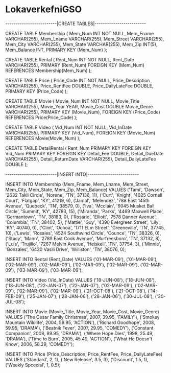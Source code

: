 # LokaverkefniGSO

-------------------------|CREATE TABLES|-------------------------

CREATE TABLE Membership
(
	Mem_Num INT NOT NULL,
	Mem_Fname VARCHAR(255),
	Mem_Lname VARCHAR(255),
	Mem_Street VARCHAR(255),
	Mem_City VARCHAR(255),
	Mem_State VARCHAR(255),
	Mem_Zip INT(5),
	Mem_Balance INT,
	PRIMARY KEY (Mem_Num) 
);

CREATE TABLE Rental
(
	Rent_Num INT NOT NULL,
	Rent_Date VARCHAR(255),
	PRIMARY (Rent_Num)
	FOREIGN KEY (Mem_Num) REFERENCES Membership(Mem_Num)
);

CREATE TABLE Price
(
	Price_Code INT NOT NULL,
	Price_Description VARCHAR(255),
	Price_RentFee DOUBLE,
	Price_DailyLateFee DOUBLE,
	PRIMARY KEY (Price_Code)
);

CREATE TABLE Movie
(
	Movie_Num INT NOT NULL,
	Movie_Title VARCHAR(255),
	Movie_Year YEAR,
	Movie_Cost DOUBLE 
	Movie_Genre VARCHAR(255),
	PRIMARY KEY (Movie_Num),
	FOREIGN KEY (Price_Code) REFERENCES Price(Price_Code)
);

CREATE TABLE Video
(
	Vid_Num INT NOT NULL,
	Vid_InDate VARCHAR(255),
	PRIMARY KEY (Vid_Num),
	FOREIGN KEY (Movie_Num) REFERENCES Movie(Movie_Num) 
);

CREATE TABLE DetailRental
(
	Rent_Num PRIMARY KEY FOREIGN KEY
	Vid_Num PRIMARY KEY FOREIGN KEY
	Detail_Fee DOUBLE,
	Detail_DueDate VARCHAR(255),
	Detail_ReturnDate VARCHAR(255),
	Detail_DailyLateFee DOUBLE
);

-------------------------|INSERT INTO|-------------------------

INSERT INTO Membership (Mem_Fname, Mem_Lname, Mem_Street, Mem_City, Mem_State, Mem_Zip, Mem_Balance)
VALUES ('Tami', 'Dawson', '2632 Takli Circle', 'Norene', 'TN', 37136, 11),
('Curt', 'Knight', '4025 Cornell Court', 'Flatgap', 'KY', 41219, 6),
('Jamal', 'Melendez', '788 East 145th Avenue', 'Quebeck', 'TN', 38579, 0),
('Iva', 'Mcclain', '6045 Musket Ball Circle', 'Summit', 'KY', 42783, 15),
('Miranda', 'Parks', '4469 Maxwell Place', 'Germantown', 'TN', 38183, 0),
('Rosario', 'Elliott', '7578 Danner Avenue', 'Columbia', 'TN', 38402, 5),
('Mattie', 'Guy', '4390 Evergreen Street', 'Lily', 'KY', 40740, 0),
('Clint', 'Ochoa', '1711 ELm Street', 'Greeneville', 'TN', 37745, 10),
('Lewis', 'Rosales', '4524 Southwind Circle', 'Counce', 'TN', 38326, 0),
('Stacy', 'Mann', '2789 East Cook Avenue', 'Murfreesboro', 'TN', 37132, 8),
('Luis', 'Trujillo', '7267 Melvin Avenue', 'Heiskell', 'TN', 37754, 3),
('Minnie', 'Gonzales', '6430 Vasili Drive', 'Williston', 'TN', 38076, 0);

INSERT INTO Rental (Rent_Date)
VALUES ('01-MAR-09'),
('01-MAR-09'),
('02-MAR-09'),
('02-MAR-09'),
('02-MAR-09'),
('02-MAR-09'),
('02-MAR-09'),
('03-MAR-09'),
('03-MAR-09');

INSERT INTO Video (Vid_InDate)
VALUES ('18-JUN-08'),
('18-JUN-08'),
('18-JUN-08'),
('22-JAN-07'),
('22-JAN-07'),
('02-MAR-09'),
('02-MAR-09'),
('02-MAR-09'),
('02-MAR-09'),
('21-OCT-08'),
('21-OCT-08'),
('14-FEB-09'),
('25-JAN-07'),
('28-JAN-06'),
('28-JAN-06'),
('30-JUL-08'),
('30-JUL-08');

INSERT INTO Movie (Movie_Title, Movie_Year, Movie_Cost, Movie_Genre)
VALUES ('The Cesar Family Christmas', 2007, 39.95, 'FAMILY'),
('Smokey Mountain Wildlife', 2004, 59.95, 'ACTION'),
('Richard Goodhope', 2008, 59.95, 'DRAMA'),
('Beatnik Fever', 2007, 29.95, 'COMEDY'),
('Constant Companion', 2008, 89.95, 'DRAMA'),
('Where Hope Dies', 1998, 25.49, 'DRAMA'),
('Time to Burn', 2005, 45.49, 'ACTION'),
('What He Doesn't Know', 2006, 58.29, 'COMEDY');

INSERT INTO Price (Price_Description, Price_RentFee, Price_DailyLateFee)
VALUES ('Standard', 2, 1),
('New Release', 3.5, 3),
('Discount', 1.5, 1),
('Weekly Spcecial', 1, 0.5);
